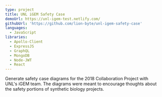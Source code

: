 ```yaml
---
type: project
title: UNL iGEM Safety Case
demoUrl: https://unl-igem-test.netlify.com/
githubUrl: 'https://github.com/lion-byte/unl-igem-safety-case'
languages:
  - JavaScript
libraries:
  - Apollo-Client
  - ExpressJS
  - GraphQL
  - MongoDB
  - Node-JWT
  - React
---
```


Generate safety case diagrams for the 2018 Collaboration Project with UNL's iGEM team. The diagrams were meant to encourage thoughts about the safety portions of synthetic biology projects.
